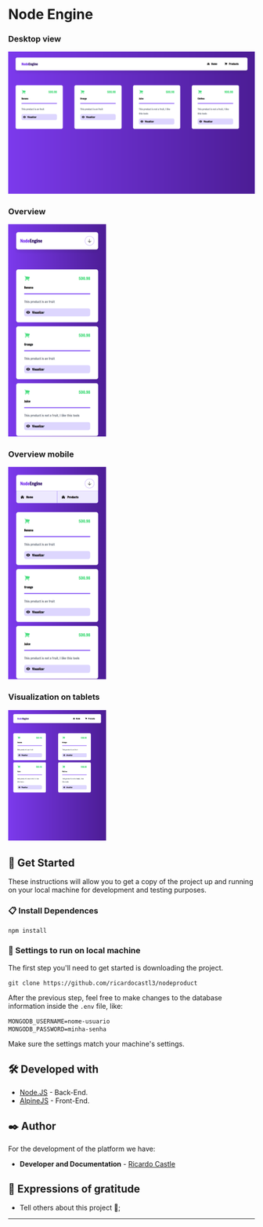 


# Node Engine

### Desktop view
![mobile-version](https://github.com/ricardocastl3/nodeproduct/blob/master/src/assets/desktop01.png)

### Overview
<img src="https://github.com/ricardocastl3/nodeproduct/blob/master/src/assets/mobile01.png?raw=true" width="200">

### Overview mobile
<img src="https://github.com/ricardocastl3/nodeproduct/blob/master/src/assets/mobile02.png?raw=true" width="200">

### Visualization on tablets
<img src="https://github.com/ricardocastl3/nodeproduct/blob/master/src/assets/tablet01.png?raw=true" width="200">

## 🚀 Get Started

These instructions will allow you to get a copy of the project up and running on your local machine for development and testing purposes.

### 📋 Install Dependences
```
npm install
```

### 🔧 Settings to run on local machine

The first step you'll need to get started is downloading the project.

```
git clone https://github.com/ricardocastl3/nodeproduct
```

After the previous step, feel free to make changes to the database information inside the ``.env`` file, like:

```
MONGODB_USERNAME=nome-usuario
MONGODB_PASSWORD=minha-senha
```
Make sure the settings match your machine's settings.

## 🛠️ Developed with


* [Node.JS](https://nodejs.org/en/docs) - Back-End.
* [AlpineJS](https://alpinejs.dev/) - Front-End.

## ✒️ Author

For the development of the platform we have:

* **Developer and Documentation** - [Ricardo Castle](https://www.linkedin.com/in/ricardocastles/)


## 🎁 Expressions of gratitude

* Tell others about this project 📢;

---